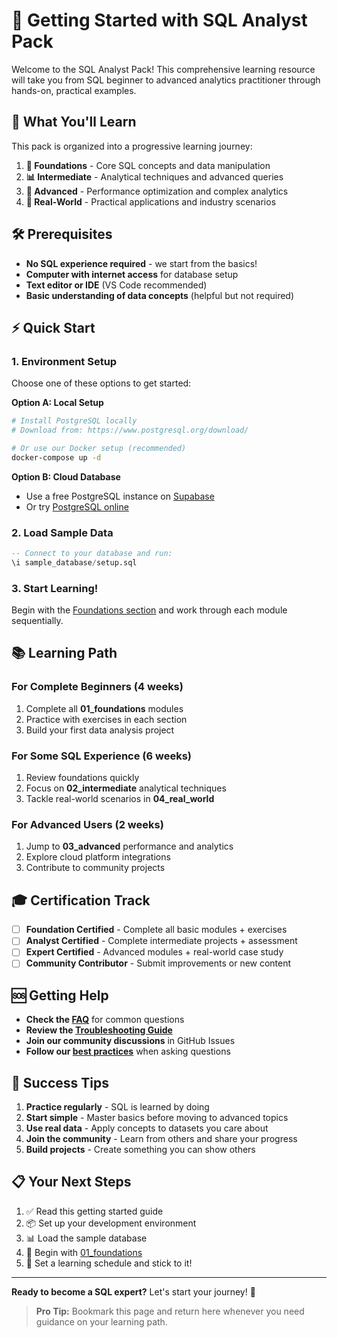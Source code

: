 # 🚀 Getting Started with SQL Analyst Pack

Welcome to the SQL Analyst Pack! This comprehensive learning resource will take you from SQL beginner to advanced analytics practitioner through hands-on, practical examples.

## 🎯 What You'll Learn

This pack is organized into a progressive learning journey:

1. **📖 Foundations** - Core SQL concepts and data manipulation
2. **📊 Intermediate** - Analytical techniques and advanced queries  
3. **🚀 Advanced** - Performance optimization and complex analytics
4. **🔧 Real-World** - Practical applications and industry scenarios

## 🛠️ Prerequisites

- **No SQL experience required** - we start from the basics!
- **Computer with internet access** for database setup
- **Text editor or IDE** (VS Code recommended)
- **Basic understanding of data concepts** (helpful but not required)

## ⚡ Quick Start

### 1. Environment Setup

Choose one of these options to get started:

**Option A: Local Setup**
```bash
# Install PostgreSQL locally
# Download from: https://www.postgresql.org/download/

# Or use our Docker setup (recommended)
docker-compose up -d
```

**Option B: Cloud Database**
- Use a free PostgreSQL instance on [Supabase](https://supabase.com)
- Or try [PostgreSQL online](https://www.postgresql.org/about/news/postgresql-online-1537/)

### 2. Load Sample Data

```sql
-- Connect to your database and run:
\i sample_database/setup.sql
```

### 3. Start Learning!

Begin with the [Foundations section](../01_foundations/README.md) and work through each module sequentially.

## 📚 Learning Path

### For Complete Beginners (4 weeks)
1. Complete all **01_foundations** modules
2. Practice with exercises in each section
3. Build your first data analysis project

### For Some SQL Experience (6 weeks)  
1. Review foundations quickly
2. Focus on **02_intermediate** analytical techniques
3. Tackle real-world scenarios in **04_real_world**

### For Advanced Users (2 weeks)
1. Jump to **03_advanced** performance and analytics
2. Explore cloud platform integrations
3. Contribute to community projects

## 🎓 Certification Track

- [ ] **Foundation Certified** - Complete all basic modules + exercises
- [ ] **Analyst Certified** - Complete intermediate projects + assessment
- [ ] **Expert Certified** - Advanced modules + real-world case study
- [ ] **Community Contributor** - Submit improvements or new content

## 🆘 Getting Help

- **Check the [FAQ](../FAQ.md)** for common questions
- **Review the [Troubleshooting Guide](./troubleshooting.md)**
- **Join our community discussions** in GitHub Issues
- **Follow our [best practices](../CONTRIBUTING.md)** when asking questions

## 🎯 Success Tips

1. **Practice regularly** - SQL is learned by doing
2. **Start simple** - Master basics before moving to advanced topics  
3. **Use real data** - Apply concepts to datasets you care about
4. **Join the community** - Learn from others and share your progress
5. **Build projects** - Create something you can show others

## 📋 Your Next Steps

1. ✅ Read this getting started guide
2. 📦 Set up your development environment  
3. 📊 Load the sample database
4. 📖 Begin with [01_foundations](../01_foundations/README.md)
5. 🎯 Set a learning schedule and stick to it!

---

**Ready to become a SQL expert?** Let's start your journey! 🚀

> **Pro Tip:** Bookmark this page and return here whenever you need guidance on your learning path.

